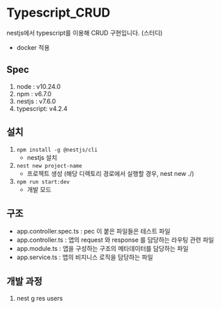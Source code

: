 # Typescript_CRUD
nestjs에서 typescript를 이용해 CRUD 구현입니다. (스터디)
- docker 적용


## Spec
1. node : v10.24.0
2. npm : v6.7.0
3. nestjs : v7.6.0
4. typescript: v4.2.4


## 설치
1. `npm install -g @nestjs/cli`
    - nestjs 설치
2. `nest new project-name`
    - 프로젝트 생성 (해당 디렉토리 경로에서 실행할 경우, nest new ./)
3. `npm run start:dev`
    - 개발 모드 


## 구조
- app.controller.spec.ts : pec 이 붙은 파일들은 테스트 파일
- app.controller.ts : 앱의 request 와 response 를 담당하는 라우팅 관련 파일
- app.module.ts : 앱을 구성하는 구조의 메타데이터를 담당하는 파일
- app.service.ts : 앱의 비지니스 로직을 담당하는 파일



## 개발 과정
1. nest g res users